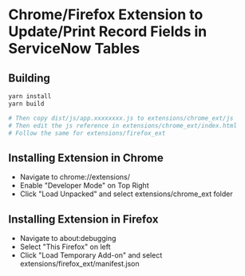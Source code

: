 # Chrome/Firefox Extension to Update/Print Record Fields in ServiceNow Tables

## Building
```bash
yarn install
yarn build

# Then copy dist/js/app.xxxxxxxx.js to extensions/chrome_ext/js
# Then edit the js reference in extensions/chrome_ext/index.html
# Follow the same for extensions/firefox_ext
```

## Installing Extension in Chrome
* Navigate to chrome://extensions/
* Enable "Developer Mode" on Top Right
* Click "Load Unpacked" and select extensions/chrome_ext folder

## Installing Extension in Firefox
* Navigate to about:debugging
* Select "This Firefox" on left
* Click "Load Temporary Add-on" and select extensions/firefox_ext/manifest.json
